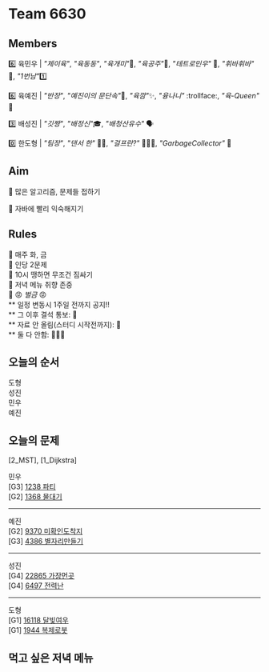 # Team 6630

## Members

:six:   육민우 | *"제이육"*,  *"육동동"*, *"육개미"*:ant:, *"육공주"*:princess:, *"테트로민우"* 🧩, *"휘바휘바"* 🙌, *"1번남"*:one:

:six:   육예진 | *"반장"*, *"예진이의 문단속"*:door:, *"육깜"*:sparkles:, *"융나니"* :trollface:, *"육-Queen"* 👑

:three: 배성진 | *"깃짱"*,  *"배정신"*:mortar_board:, *"배청산유수"* 🗣️

:zero:  한도형 | *"팀장"*, *"댄서 한"* 🕺🏻, *"걸프란?"* 🤷🏻‍♀️, *"GarbageCollector"* 🤖

## Aim
:dart: 많은 알고리즘, 문제들 접하기

:dart: 자바에 빨리 익숙해지기

## Rules
:pushpin: 매주 화, 금  
:pushpin: 인당 2문제  
:pushpin: 10시 땡하면 무조건 짐싸기  
:pushpin: 저녁 메뉴 취향 존중  
:pushpin: :rage: *벌금* :rage:  
** 일정 변동시 1주일 전까지 공지!!  
** 그 이후 결석 통보: :money_with_wings:  
** 자료 안 올림(스터디 시작전까지): :money_with_wings:    
** 둘 다 안함: :money_with_wings::money_with_wings::money_with_wings:    

## 오늘의 순서
도형  
성진  
민우  
예진  

## 오늘의 문제

[2_MST], [1_Dijkstra]  

민우  
[G3] [1238 파티](https://www.acmicpc.net/problem/1238)  
[G2] [1368 물대기](https://www.acmicpc.net/problem/1368)  

___
예진  
[G2] [9370 미확인도착지](https://www.acmicpc.net/problem/9370)  
[G3] [4386 별자리만들기](https://www.acmicpc.net/problem/4386)  

___
성진  
[G4] [22865 가장먼곳](https://www.acmicpc.net/problem/22865)  
[G4] [6497 전력난](https://www.acmicpc.net/problem/6497)    
  
___
도형  
[G1] [16118 달빛여우](https://www.acmicpc.net/problem/16118)  
[G1] [1944 복제로봇](https://www.acmicpc.net/problem/1944)  


## 먹고 싶은 저녁 메뉴
